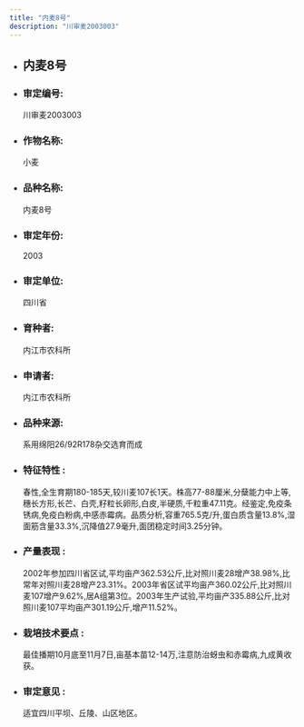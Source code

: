 ```yaml
---
title: "内麦8号"
description: "川审麦2003003"
---
```

* ## 内麦8号
* ###  审定编号:  
   川审麦2003003

*  ### 作物名称:  
   小麦

*   ###  品种名称: 
    内麦8号

*   ### 审定年份: 
    2003

*   ### 审定单位:  
    四川省

*   ### 育种者:  
    内江市农科所

*   ### 申请者:  
    内江市农科所

*   ### 品种来源:  
    系用绵阳26/92R178杂交选育而成

*   ### 特征特性 : 
    春性,全生育期180-185天,较川麦107长1天。株高77-88厘米,分蘖能力中上等,穗长方形,长芒、白壳,籽粒长卵形,白皮,半硬质,千粒重47.11克。经鉴定,免疫条锈病,免疫白粉病,中感赤霉病。品质分析,容重765.5克/升,蛋白质含量13.8%,湿面筋含量33.3%,沉降值27.9毫升,面团稳定时间3.25分钟。

*   ### 产量表现 : 
    2002年参加四川省区试,平均亩产362.53公斤,比对照川麦28增产38.98%,比常年对照川麦28增产23.31%。2003年省区试平均亩产360.02公斤,比对照川麦107增产9.62%,居A组第3位。2003年生产试验,平均亩产335.88公斤,比对照川麦107平均亩产301.19公斤,增产11.52%。

*   ### 栽培技术要点 : 
    最佳播期10月底至11月7日,亩基本苗12-14万,注意防治蚜虫和赤霉病,九成黄收获。

*   ### 审定意见 : 
    适宜四川平坝、丘陵、山区地区。
